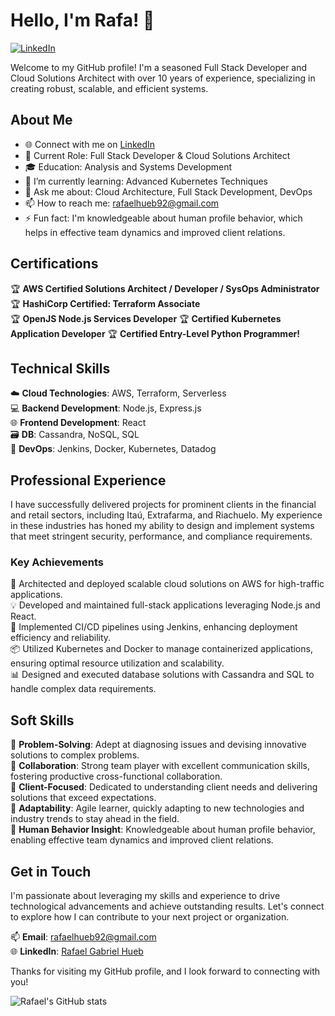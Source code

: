 # Hello, I'm Rafa! 👋

[![LinkedIn](https://img.shields.io/badge/LinkedIn-Connect-blue)](https://www.linkedin.com/in/rafaelgabrielhueb/)

Welcome to my GitHub profile! I'm a seasoned Full Stack Developer and Cloud Solutions Architect with over 10 years of experience, specializing in creating robust, scalable, and efficient systems.

## About Me

- 🌐 Connect with me on [LinkedIn](https://www.linkedin.com/in/rafaelgabrielhueb/)
- 💼 Current Role: Full Stack Developer & Cloud Solutions Architect
- 🎓 Education: Analysis and Systems Development
- 🌱 I’m currently learning: Advanced Kubernetes Techniques
- 💬 Ask me about: Cloud Architecture, Full Stack Development, DevOps
- 📫 How to reach me: [rafaelhueb92@gmail.com](mailto:rafaelhueb92@gmail.com)
- ⚡ Fun fact: I'm knowledgeable about human profile behavior, which helps in effective team dynamics and improved client relations.

## Certifications

🏆 **AWS Certified Solutions Architect / Developer / SysOps Administrator**  
🏆 **HashiCorp Certified: Terraform Associate**  
🏆 **OpenJS Node.js Services Developer**
🏆 **Certified Kubernetes Application Developer**
🏆 **Certified Entry-Level Python Programmer!**


## Technical Skills

☁️ **Cloud Technologies**: AWS, Terraform, Serverless  
💻 **Backend Development**: Node.js, Express.js  
🌐 **Frontend Development**: React  
🗃️ **DB**: Cassandra, NoSQL, SQL  
🔧 **DevOps**: Jenkins, Docker, Kubernetes, Datadog

## Professional Experience

I have successfully delivered projects for prominent clients in the financial and retail sectors, including Itaú, Extrafarma, and Riachuelo. My experience in these industries has honed my ability to design and implement systems that meet stringent security, performance, and compliance requirements.

### Key Achievements

🚀 Architected and deployed scalable cloud solutions on AWS for high-traffic applications.  
💡 Developed and maintained full-stack applications leveraging Node.js and React.  
🔄 Implemented CI/CD pipelines using Jenkins, enhancing deployment efficiency and reliability.  
📦 Utilized Kubernetes and Docker to manage containerized applications, ensuring optimal resource utilization and scalability.  
📊 Designed and executed database solutions with Cassandra and SQL to handle complex data requirements.

## Soft Skills

🧩 **Problem-Solving**: Adept at diagnosing issues and devising innovative solutions to complex problems.  
🤝 **Collaboration**: Strong team player with excellent communication skills, fostering productive cross-functional collaboration.  
🎯 **Client-Focused**: Dedicated to understanding client needs and delivering solutions that exceed expectations.  
🔄 **Adaptability**: Agile learner, quickly adapting to new technologies and industry trends to stay ahead in the field.  
🧠 **Human Behavior Insight**: Knowledgeable about human profile behavior, enabling effective team dynamics and improved client relations.

## Get in Touch

I'm passionate about leveraging my skills and experience to drive technological advancements and achieve outstanding results. Let's connect to explore how I can contribute to your next project or organization.

📫 **Email**: [rafaelhueb92@gmail.com](mailto:rafaelhueb92@gmail.com)  
🌐 **LinkedIn**: [Rafael Gabriel Hueb](https://www.linkedin.com/in/rafaelgabrielhueb/)

Thanks for visiting my GitHub profile, and I look forward to connecting with you!

![Rafael's GitHub stats](https://github-readme-stats.vercel.app/api?username=rafaelhueb92&show_icons=true&theme=radical)
